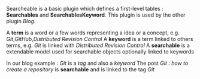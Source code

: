 Searcheable is a basic plugin which defines a first-level tables : **Searchables** and **SearchablesKeyword**.
This plugin is used by the other plugin *Blog*.

A **term** is a word or a few words representing a idea or a concept, e.g. *Git*,*GitHub*,*Distributed Revision Control*
A **keyword** is a term linked to others terms, e.g. *Git* is linked with *Distributed Revision Control*
A **searchable** is a extendable model used for searchable objects optionally linked to keywords

In our blog example :
*Git* is a *tag* and also a *keyword*
The post *Git : how to create a repository* is **searchable** and is linked to the tag *Git*


